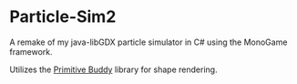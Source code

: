 # Particle-Sim2
A remake of my java-libGDX particle simulator in C# using the MonoGame framework. 

Utilizes the [Primitive Buddy](https://www.nuget.org/packages/PrimitiveBuddy/) library for shape rendering.
